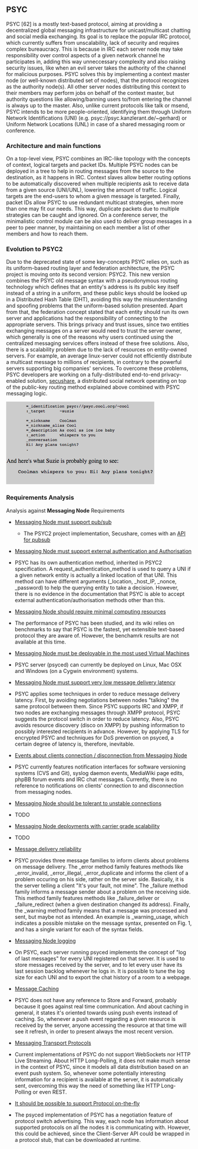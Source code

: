 
## PSYC

PSYC [62] is a mostly text-based protocol, aiming at providing a decentralized global messaging infrastructure for unicast/multicast chatting and social media exchanging. Its goal is to replace the popular IRC protocol, which currently suffers from unscalability, lack of security and requires complex bureaucracy. This is because in IRC each server node may take responsibility over control aspects of a given network channel he participates in, adding this way unneccessary complexity and also raising security issues, like when an evil server takes the authority of the channel for malicious purposes. PSYC solves this by implementing a context master node (or well-known distributed set of nodes), that the protocol recognizes as the authority node(s). All other server nodes distributing this context to their members may perform jobs on behalf of the context master, but authority questions like allowing/banning users to/from entering the channel is always up to the master. Also, unlike current protocols like talk or msend, PSYC intends to be more people-oriented, identifying them through Uniform Network Identifications (UNI) (e.g. psyc://psyc.kanzlerant.de/~gerhard) or Uniform Network Locations (UNL) in case of a shared messaging room or conference.

### Architecture and main functions

On a top-level view, PSYC combines an IRC-like topology with the concepts of context, logical targets and packet IDs. Multiple PSYC nodes can be deployed in a tree to help in routing messages from the source to the destination, as it happens in IRC. Context slaves allow better routing options to be automatically discovered when multiple recipients ask to receive data from a given source (UNI/UNL), lowering the amount of traffic. Logical targets are the end-users to whom a given message is targeted. Finally, packet IDs allow PSYC to use redundant multicast strategies, when more than one may fit our needs. This way, duplicate packets due to multiple strategies can be caught and ignored. On a conference server, the minimalistic control module can be also used to deliver group messages in a peer to peer manner, by maintaining on each member a list of other members and how to reach them.

### Evolution to PSYC2

Due to the deprecated state of some key-concepts PSYC relies on, such as its uniform-based routing layer and federation architecture, the PSYC project is moving onto its second version: PSYC2. This new version combines the PSYC old message syntax with a pseudonymous routing technology which defines that an entity's address is its public key itself instead of a string in a uniform, and these public keys should be looked up in a Distributed Hash Table (DHT), avoiding this way the misunderstanding and spoofing problems that the uniform-based solution presented. Apart from that, the federation concept stated that each entity should run its own server and applications had the responsibility of connecting to the appropriate servers. This brings privacy and trust issues, since two entities exchanging messages on a server would need to trust the server owner, which generally is one of the reasons why users continued using the centralized messaging services offers instead of these free solutions. Also, there is a scalability problem due to the lack of resources on entity-owned servers. For example, an average linux-server could not efficiently distribute a multicast message to millions of recipients, in contrary to the powerful servers supporting big companies' services. To overcome these problems, PSYC developers are working on a fully-distributed end-to-end privacy-enabled solution, [secushare](http://secushare.org), a distributed social network operating on top of the public-key routing method explained above combined with PSYC messaging logic.


![Figure @sota-messaging-psyc-message: PSYC Message](psyc_message.png)


### Requirements Analysis

Analysis against **Messaging Node** Requirements

* [Messaging Node must support pub/sub](https://github.com/reTHINK-project/core-framework/issues/9)
  * The PSYC2 project implementation, Secushare, comes with an [API for pubsub](http://secushare.org/pubsub)

* [Messaging Node must support external authentication and Authorisation](https://github.com/reTHINK-project/core-framework/issues/10)
 * PSYC has its own authentication method, inherited in PSYC2 specification. A request_authentication_method is used to query a UNI if a given network entity is actually a linked location of that UNI. This method can have different arguments (_location, _host_IP, _nonce, _password) to help the querying entity to take a decision. However, there is no evidence in the documentation that PSYC is able to accept external authentication/authorisation methods other than this.

* [Messaging Node should require minimal computing resources](https://github.com/reTHINK-project/core-framework/issues/11)
 * The performance of PSYC has been studied, and its wiki relies on benchmarks to say that PSYC is the fastest, yet extensible text-based protocol they are aware of. However, the benchamrk results are not available at this time.

* [Messaging Node must be deployable in the most used Virtual Machines](https://github.com/reTHINK-project/core-framework/issues/12)
 * PSYC server (psyced) can currently be deployed on Linux, Mac OSX and Windows (on a Cygwin environment) systems.

* [Messaging Node must support very low message delivery latency](https://github.com/reTHINK-project/core-framework/issues/13)
 * PSYC applies some techniques in order to reduce message delivery latency. First, by avoiding negotiations between nodes "talking" the same protocol between them. Since PSYC supports IRC and XMPP, if two nodes are exchanging messages through XMPP protocol, PSYC suggests the protocol switch in order to reduce latency. Also, PSYC avoids resource discovery (disco on XMPP) by pushing information to possibly interested recipients in advance. However, by applying TLS for encrypted PSYC and techniques for DoS prevention on psyced, a certain degree of latency is, therefore, inevitable.

* [Events about clients connection / disconnection from Messaging Node](https://github.com/reTHINK-project/core-framework/issues/14)
 * PSYC currently features notification interfaces for software versioning systems (CVS and Git), syslog daemon events, MediaWiki page edits, phpBB forum events and IRC chat messages. Currently, there is no reference to notifications on clients' connection to and disconnection from messaging nodes.

* [Messaging Node should be tolerant to unstable connections](https://github.com/reTHINK-project/core-framework/issues/15)
 * TODO

* [Messaging Node deployments with carrier grade scalability](https://github.com/reTHINK-project/core-framework/issues/16)
 * TODO

* [Message delivery reliability](https://github.com/reTHINK-project/core-framework/issues/17)
 * PSYC provides three message families to inform clients about problems on message delivery. The _error method family features methods like _error_invalid, _error_illegal, _error_duplicate and informs the client of a problem occuring on his side, rather on the server side. Basically, it is the server telling a client "It's your fault, not mine". The _failure method family informs a message sender about a problem on the receiving side. This method family features methods like _failure_deliver or _failure_redirect (when a given destination changed its address). Finally, the _warning method family means that a message was processed and sent, but maybe not as intended. An example is _warning_usage, which indicates a possible mistake on the message syntax, presented on Fig. 1, and has a single variant for each of the syntax fields.

* [Messaging Node logging](https://github.com/reTHINK-project/core-framework/issues/18)
 * On PSYC, each server running psyced implements the concept of "log of last messages" for every UNI registered on that server. It is used to store messages received by the server, and to let every user have its last session backlog whenever he logs in. It is possible to tune the log size for each UNI and to export the chat history of a room to a webpage.

* [Message Caching](https://github.com/reTHINK-project/core-framework/issues/19)
 * PSYC does not have any reference to Store and Forward, probably because it goes against real time communication. And about caching in general, it states it's oriented towards using push events instead of caching. So, whenever a push event regarding a given resource is received by the server, anyone accessing the resource at that time will see it refresh, in order to present always the most recent version.

* [Messaging Transport Protocols](https://github.com/reTHINK-project/core-framework/issues/20)
 * Current implementations of PSYC do not support WebSockets nor HTTP Live Streaming. About HTTP Long-Polling, it does not make much sense in the context of PSYC, since it models all data distribution based on an event push system. So, whenever some potentially interesting information for a recipient is available at the server, it is automatically sent, overcoming this way the need of something like HTTP Long-Polling or even REST.

* [It should be possible to support Protocol on-the-fly](https://github.com/reTHINK-project/core-framework/issues/21)
 * The psyced implementation of PSYC has a negotiation feature of protocol switch advertising. This way, each node has information about supported protocols on all the nodes it is communicating with. However, this could be achieved, since the Client-Server API could be wrapped in a protocol stub, that can be downloaded at runtime.
